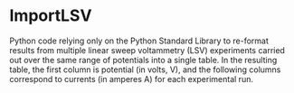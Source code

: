 # ImportLSV
Python code relying only on the Python Standard Library to re-format results from multiple linear sweep voltammetry (LSV) experiments carried out over the same range of potentials into a single table. In the resulting table, the first column is potential (in volts, V), and the following columns correspond to currents (in amperes A) for each experimental run. 
